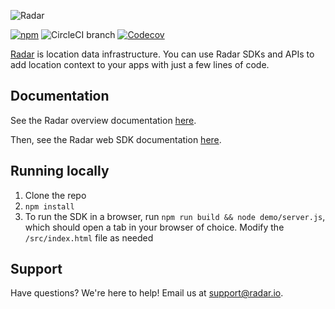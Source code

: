 ![Radar](https://raw.githubusercontent.com/radarlabs/react-native-radar/master/logo.png)

[![npm](https://img.shields.io/npm/v/radar-sdk-js.svg)](https://www.npmjs.com/package/radar-sdk-js)
![CircleCI branch](https://img.shields.io/circleci/project/github/radarlabs/radar-sdk-js/master.svg)
[![Codecov](https://img.shields.io/codecov/c/github/radarlabs/radar-sdk-js.svg)](https://codecov.io/gh/radarlabs/radar-sdk-js)

[Radar](https://radar.io) is location data infrastructure. You can use Radar SDKs and APIs to add location context to your apps with just a few lines of code.

## Documentation

See the Radar overview documentation [here](https://radar.io/documentation).

Then, see the Radar web SDK documentation [here](https://radar.io/documentation/sdk/web).

## Running locally

1. Clone the repo
2. `npm install`
3. To run the SDK in a browser, run `npm run build && node demo/server.js`, which should open a tab in your browser of choice. Modify the `/src/index.html` file as needed

## Support

Have questions? We're here to help! Email us at [support@radar.io](mailto:support@radar.io).
